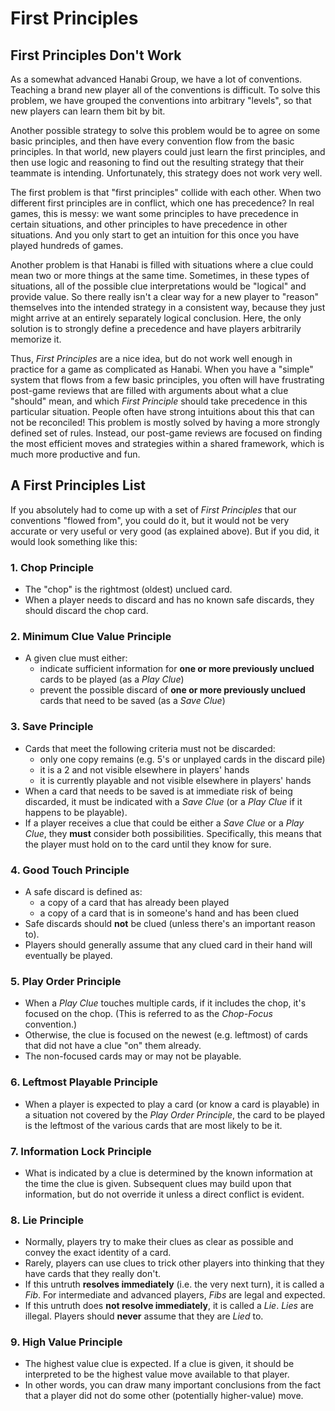 # First Principles

## First Principles Don't Work

As a somewhat advanced Hanabi Group, we have a lot of conventions. Teaching a brand new player all of the conventions is difficult. To solve this problem, we have grouped the conventions into arbitrary "levels", so that new players can learn them bit by bit.

Another possible strategy to solve this problem would be to agree on some basic principles, and then have every convention flow from the basic principles. In that world, new players could just learn the first principles, and then use logic and reasoning to find out the resulting strategy that their teammate is intending. Unfortunately, this strategy does not work very well.

The first problem is that "first principles" collide with each other. When two different first principles are in conflict, which one has precedence? In real games, this is messy: we want some principles to have precedence in certain situations, and other principles to have precedence in other situations. And you only start to get an intuition for this once you have played hundreds of games.

Another problem is that Hanabi is filled with situations where a clue could mean two or more things at the same time. Sometimes, in these types of situations, all of the possible clue interpretations would be "logical" and provide value. So there really isn't a clear way for a new player to "reason" themselves into the intended strategy in a consistent way, because they just might arrive at an entirely separately logical conclusion. Here, the only solution is to strongly define a precedence and have players arbitrarily memorize it.

Thus, _First Principles_ are a nice idea, but do not work well enough in practice for a game as complicated as Hanabi. When you have a "simple" system that flows from a few basic principles, you often will have frustrating post-game reviews that are filled with arguments about what a clue "should" mean, and which _First Principle_ should take precedence in this particular situation. People often have strong intuitions about this that can not be reconciled! This problem is mostly solved by having a more strongly defined set of rules. Instead, our post-game reviews are focused on finding the most efficient moves and strategies within a shared framework, which is much more productive and fun.

## A First Principles List

If you absolutely had to come up with a set of _First Principles_ that our conventions "flowed from", you could do it, but it would not be very accurate or very useful or very good (as explained above). But if you did, it would look something like this:

### 1. Chop Principle

- The "chop" is the rightmost (oldest) unclued card.
- When a player needs to discard and has no known safe discards, they should discard the chop card.

### 2. Minimum Clue Value Principle

- A given clue must either:
  - indicate sufficient information for **one or more previously unclued** cards to be played (as a _Play Clue_)
  - prevent the possible discard of **one or more previously unclued** cards that need to be saved (as a _Save Clue_)

### 3. Save Principle

- Cards that meet the following criteria must not be discarded:
  - only one copy remains (e.g. 5's or unplayed cards in the discard pile)
  - it is a 2 and not visible elsewhere in players' hands
  - it is currently playable and not visible elsewhere in players' hands
- When a card that needs to be saved is at immediate risk of being discarded, it must be indicated with a _Save Clue_ (or a _Play Clue_ if it happens to be playable).
- If a player receives a clue that could be either a _Save Clue_ or a _Play Clue_, they **must** consider both possibilities. Specifically, this means that the player must hold on to the card until they know for sure.

### 4. Good Touch Principle

- A safe discard is defined as:
  - a copy of a card that has already been played
  - a copy of a card that is in someone's hand and has been clued
- Safe discards should **not** be clued (unless there's an important reason to).
- Players should generally assume that any clued card in their hand will eventually be played.

### 5. Play Order Principle

- When a _Play Clue_ touches multiple cards, if it includes the chop, it's focused on the chop. (This is referred to as the _Chop-Focus_ convention.)
- Otherwise, the clue is focused on the newest (e.g. leftmost) of cards that did not have a clue "on" them already.
- The non-focused cards may or may not be playable.

### 6. Leftmost Playable Principle

- When a player is expected to play a card (or know a card is playable) in a situation not covered by the _Play Order Principle_, the card to be played is the leftmost of the various cards that are most likely to be it.

### 7. Information Lock Principle

- What is indicated by a clue is determined by the known information at the time the clue is given. Subsequent clues may build upon that information, but do not override it unless a direct conflict is evident.

### 8. Lie Principle

- Normally, players try to make their clues as clear as possible and convey the exact identity of a card.
- Rarely, players can use clues to trick other players into thinking that they have cards that they really don't.
- If this untruth **resolves immediately** (i.e. the very next turn), it is called a _Fib_. For intermediate and advanced players, _Fibs_ are legal and expected.
- If this untruth does **not resolve immediately**, it is called a _Lie_. _Lies_ are illegal. Players should **never** assume that they are _Lied_ to.

### 9. High Value Principle

- The highest value clue is expected. If a clue is given, it should be interpreted to be the highest value move available to that player.
- In other words, you can draw many important conclusions from the fact that a player did not do some other (potentially higher-value) move.
